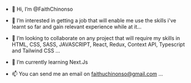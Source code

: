 - 👋 Hi, I’m @FaithChinonso
- 👀 I’m interested in getting a job that will enable me use the skills i've learnt so far and gain relevant experience while at it...

- 💞️ I’m looking to collaborate on any project that will require my skills in HTML, CSS, SASS, JAVASCRIPT, React, Redux, Context API, Typescript and Tailwind CSS ...

- 🌱 I’m currently learning Next.Js
- 📫 You can send me an email on faithuchinonso@gmail.com ...

<!---
FaithChinonso/FaithChinonso is a ✨ special ✨ repository because its `README.md` (this file) appears on your GitHub profile.
You can click the Preview link to take a look at your changes.
--->
